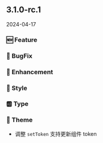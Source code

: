 ## 3.1.0-rc.1
2024-04-17

### 🆕 Feature

### 🐞 BugFix


### 💎 Enhancement

### 💅 Style

### 🆎 Type

### 🎨 Theme

- 调整 `setToken` 支持更新组件 token